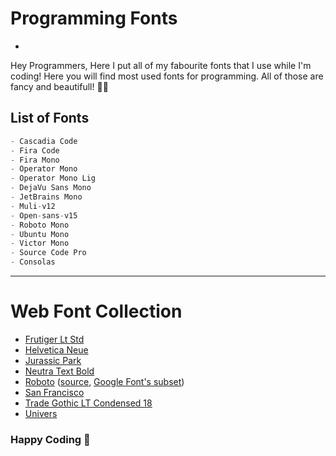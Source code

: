 # **Programming Fonts**
-
Hey Programmers,
Here I put all of my fabourite fonts that I use while I'm coding! Here you will find most used fonts for programming. All of those are fancy and beautifull! 🎉🔥


## **List of Fonts**

```javascript
- Cascadia Code
- Fira Code
- Fira Mono
- Operator Mono
- Operator Mono Lig
- DejaVu Sans Mono
- JetBrains Mono
- Muli-v12
- Open-sans-v15
- Roboto Mono
- Ubuntu Mono
- Victor Mono
- Source Code Pro
- Consolas
```
-----
# Web Font Collection

* [Frutiger Lt Std](https://github.com/AllThingsSmitty/fonts/tree/master/FrutigerLtStd)
* [Helvetica Neue](https://github.com/AllThingsSmitty/fonts/tree/master/HelveticaNeue)
* [Jurassic Park](https://github.com/AllThingsSmitty/fonts/tree/master/JurassicPark)
* [Neutra Text Bold](https://github.com/AllThingsSmitty/fonts/tree/master/NeutraTextBold)
* [Roboto](https://github.com/AllThingsSmitty/fonts/tree/master/Roboto) ([source](), [Google Font's subset](https://fonts.google.com/specimen/Roboto))
* [San Francisco](https://github.com/AllThingsSmitty/fonts/tree/master/SanFrancisco)
* [Trade Gothic LT Condensed 18](https://github.com/AllThingsSmitty/fonts/tree/master/TradeGothicLtCondensed18)
* [Univers](https://github.com/AllThingsSmitty/fonts/tree/master/Univers)

### Happy Coding 🚀
